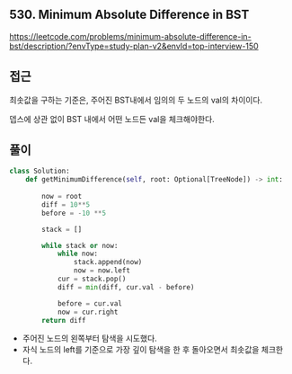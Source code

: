 ## 530. Minimum Absolute Difference in BST

https://leetcode.com/problems/minimum-absolute-difference-in-bst/description/?envType=study-plan-v2&envId=top-interview-150

## 접근

최솟값을 구하는 기준은, 주어진 BST내에서 임의의 두 노드의 val의 차이이다.

뎁스에 상관 없이 BST 내에서 어떤 노드든 val을 체크해야한다.

## 풀이

``````python
class Solution:
    def getMinimumDifference(self, root: Optional[TreeNode]) -> int:
        
        now = root
        diff = 10**5
        before = -10 **5

        stack = []

        while stack or now:
            while now:
                stack.append(now)
                now = now.left
            cur = stack.pop()
            diff = min(diff, cur.val - before)

            before = cur.val
            now = cur.right
        return diff
``````

- 주어진 노드의 왼쪽부터 탐색을 시도했다.
- 자식 노드의 left를 기준으로 가장 깊이 탐색을 한 후 돌아오면서 최솟값을 체크한다.
